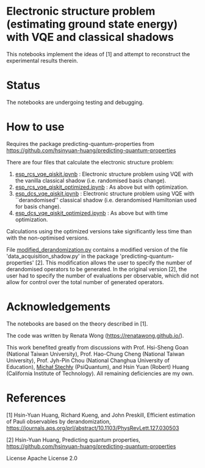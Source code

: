 # Electronic structure problem (estimating ground state energy) with VQE and classical shadows
This notebooks implement the ideas of [1] and attempt to reconstruct the experimental results therein.

# Status
The notebooks are undergoing testing and debugging. 

# How to use
Requires the package predicting-quantum-properties from https://github.com/hsinyuan-huang/predicting-quantum-properties

There are four files that calculate the electronic structure problem:
1. [esp_rcs_vqe_qiskit.ipynb](https://github.com/renatawong/classical-shadow-vqe/blob/0c931801968c97d76ba769f921bdd6f396697823/esp_rcs_vqe_qiskit.ipynb) : Electronic structure problem using VQE with the vanilla classical shadow (i.e. randomised basis change).
2. [esp_rcs_vqe_qiskit_optimized.ipynb]() : As above but with optimization. 
3. [esp_dcs_vqe_qiskit.ipynb](https://github.com/renatawong/classical-shadow-vqe/blob/dec596a03eff866fccbf0d9505fac537b805d54e/esp_dcs_vqe_qiskit.ipynb) : Electronic structure problem using VQE with ``derandomised'' classical shadow (i.e. derandomised Hamiltonian used for basis change).
4. [esp_dcs_vqe_qiskit_optimized.ipynb](https://github.com/renatawong/classical-shadow-vqe/blob/e1fe074caf84d559fa279fb909f3c070ca9fe1be/esp_dcs_vqe_qiskit_optimized.ipynb) : As above but with time optimization. 

Calculations using the optimized versions take significantly less time than with the non-optimised versions.

File [modified_derandomization.py](https://github.com/renatawong/classical-shadow-vqe/blob/6d5051170bc193637e8f8251ce8d80f027d3ea14/modified_derandomization.py) contains a modified version of the file 'data_acquisition_shadow.py' in the package 'predicting-quantum-properties' [2]. This modification allows the user to specify the number of derandomised operators to be generated. In the original version [2], the user had to specify the number of evaluations per observable, which did not allow for control over the total number of generated operators. 

# Acknowledgements
The notebooks are based on the theory described in [1].

The code was written by Renata Wong (https://renatawong.github.io/).

This work benefited greatly from discussions with Prof. Hsi-Sheng Goan (National Taiwan University), Prof. Hao-Chung Cheng (National Taiwan University), Prof. Jyh-Pin Chou (National Changhua University of Education), [Michał Stęchły](https://www.mustythoughts.com/about.html) (PsiQuantum), and Hsin Yuan (Robert) Huang (California Institute of Technology). All remaining deficiencies are my own.

# References
[1] Hsin-Yuan Huang, Richard Kueng, and John Preskill, Efficient estimation of Pauli observables by derandomization, https://journals.aps.org/prl/abstract/10.1103/PhysRevLett.127.030503

[2] Hsin-Yuan Huang, Predicting quantum properties, https://github.com/hsinyuan-huang/predicting-quantum-properties

License
Apache License 2.0
